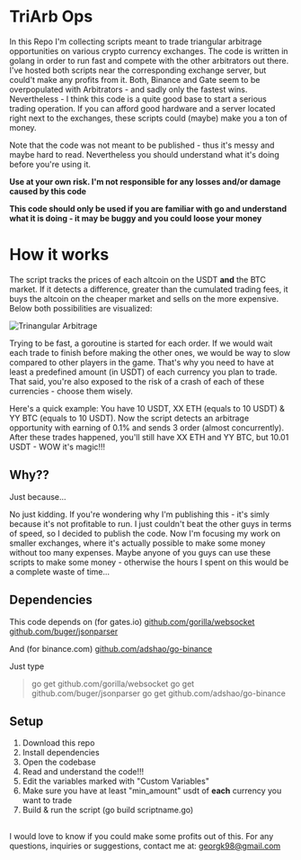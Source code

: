 # TriArb Ops

In this Repo I'm collecting scripts meant to trade triangular arbitrage opportunities on various crypto currency exchanges. The code is written in golang in order to run fast and compete with the other arbitrators out there.
I've hosted both scripts near the corresponding exchange server, but could't make any profits from it. Both, Binance and Gate seem to be overpopulated with Arbitrators - and sadly only the fastest wins. 
Nevertheless - I think this code is a quite good base to start a serious trading operation. If you can afford good hardware and a server located right next to the exchanges, these scripts could (maybe) make you a ton of money.

Note that the code was not meant to be published - thus it's messy and maybe hard to read. Nevertheless you should understand what it's doing before you're using it.


**Use at your own risk. I'm not responsible for any losses and/or  damage caused by this code**

**This code should only be used if you are familiar with go and understand what it is doing - it may be buggy and you could loose your money**




# How it works

The script tracks the prices of each altcoin on the USDT **and**  the BTC market. If it detects a difference, greater than the cumulated trading fees, it buys the altcoin on the cheaper market and sells on the more expensive. Below both possibilities are visualized:

![Trinangular Arbitrage](https://github.com/georgk10/BinanceTriArb/raw/master/TriArb.PNG)

Trying to be fast, a goroutine is started for each order. If we would wait each trade to finish before making the other ones, we would be way to slow compared to other players in the game. 
That's why you need to have at least a predefined amount (in USDT) of each currency you plan to trade.
That said, you're also exposed to the risk of a crash of each of these currencies - choose them wisely.

Here's a quick example:
You have 10 USDT, XX ETH (equals to 10 USDT) & YY BTC (equals to 10 USDT).
Now the script detects an arbitrage opportunity with earning of 0.1% and sends 3 order (almost concurrently).
After these trades happened, you'll still have XX ETH and YY BTC, but 10.01 USDT - WOW it's magic!!!
        
## Why??

Just because...

No just kidding. If you're wondering why I'm publishing this - it's simly because it's not profitable to run. I just couldn't beat the other guys in terms of speed, so I decided to publish the code. Now I'm focusing my work on smaller exchanges, where it's actually possible to make some money without too many expenses. 
Maybe anyone of you guys can use these scripts to make some money - otherwise the hours I spent on this would be a complete waste of time...

## Dependencies

This code depends on (for gates.io)
[github.com/gorilla/websocket](https://github.com/gorilla/websocket) 
[github.com/buger/jsonparser](https://github.com/buger/jsonparser)

And (for binance.com)
[github.com/adshao/go-binance](https://github.com/adshao/go-binance)


Just type 
>go get github.com/gorilla/websocket
>go get github.com/buger/jsonparser
>go get github.com/adshao/go-binance

## Setup

1. Download this repo
2. Install dependencies 
3. Open the codebase 
4. Read and understand the code!!!
5. Edit the variables marked with "Custom Variables"
6. Make sure you have at least "min_amount" usdt of **each** currency you want to trade
7. Build & run the script (go build scriptname.go)


##

I would love to know if you could make some profits out of this. For any questions, inquiries or suggestions, contact me at:
 georgk98@gmail.com
